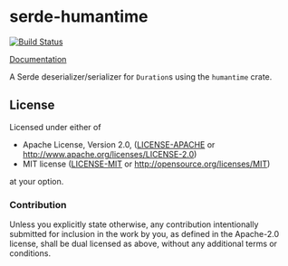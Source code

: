 # serde-humantime
[![Build Status](https://travis-ci.org/sfackler/serde-humantime.svg?branch=master)](https://travis-ci.org/sfackler/serde-humantime)

[Documentation](https://docs.rs/serde-humantime)

A Serde deserializer/serializer for `Duration`s using the `humantime` crate.

## License

Licensed under either of

 * Apache License, Version 2.0, ([LICENSE-APACHE](LICENSE-APACHE) or http://www.apache.org/licenses/LICENSE-2.0)
 * MIT license ([LICENSE-MIT](LICENSE-MIT) or http://opensource.org/licenses/MIT)

at your option.

### Contribution

Unless you explicitly state otherwise, any contribution intentionally
submitted for inclusion in the work by you, as defined in the Apache-2.0
license, shall be dual licensed as above, without any additional terms or
conditions.
